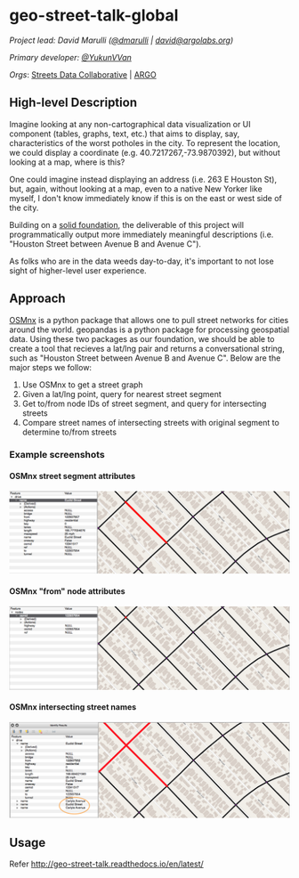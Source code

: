 # geo-street-talk-global
_Project lead: David Marulli ([@dmarulli](https://github.com/dmarulli) | david@argolabs.org)_

_Primary developer: [@YukunVVan](https://github.com/YukunVVan)_

_Orgs_: [Streets Data Collaborative](https://www.streetsdatacollaborative.org/) | [ARGO](http://www.argolabs.org)

## High-level Description
Imagine looking at any non-cartographical data visualization or UI component (tables, graphs, text, etc.) that aims to display, say, characteristics of the worst potholes in the city. To represent the location, we could display a coordinate (e.g. 40.7217267,-73.9870392), but without looking at a map, where is this?

One could imagine instead displaying an address (i.e. 263 E Houston St), but, again, without looking at a map, even to a native New Yorker like myself, I don't know immediately know if this is on the east or west side of the city.

Building on a [solid foundation](https://medium.com/a-r-g-o/introducing-geo-street-talk-c11bd2306ff1), the deliverable of this project will programmatically output more immediately meaningful descriptions (i.e. "Houston Street between Avenue B and Avenue C").

As folks who are in the data weeds day-to-day, it's important to not lose sight of higher-level user experience.


## Approach
[OSMnx](https://github.com/gboeing/osmnx) is a python package that allows one to pull street networks for cities around the world. geopandas is a python package for processing geospatial data. Using these two packages as our foundation, we should be able to create a tool that recieves a lat/lng pair and returns a conversational string, such as "Houston Street between Avenue B and Avenue C". Below are the major steps we follow:

1. Use OSMnx to get a street graph
2. Given a lat/lng point, query for nearest street segment
3. Get to/from node IDs of street segment, and query for intersecting streets
4. Compare street names of intersecting streets with original segment to determine to/from streets

### Example screenshots
#### OSMnx street segment attributes
![osmnx_street_segment_attributes](img/osmnx_street_segment_attributes.png)
#### OSMnx "from" node attributes
![osmnx_from_node_attributes](img/osmnx_from_node_attributes.png)
#### OSMnx intersecting street names
![osmnx_intersecting_street_names](img/osmnx_intersecting_street_names.png)

## Usage

Refer http://geo-street-talk.readthedocs.io/en/latest/
